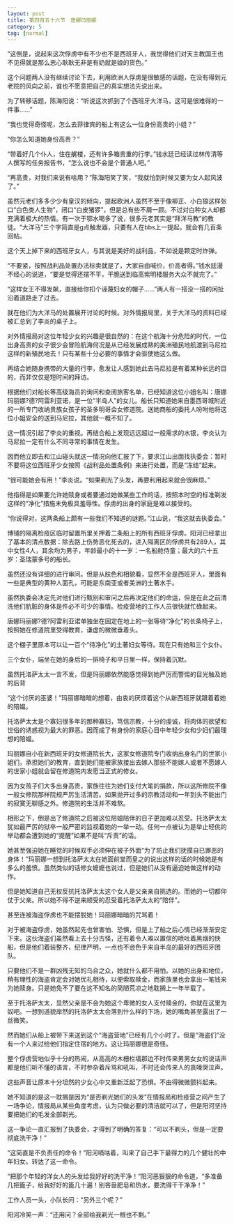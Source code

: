 ```yaml
---
layout: post
title: 第四百五十六节　唐娜玛丽娜
category: 5
tag: [normal]
---
```


“这倒是，说起来这次俘虏中有不少也不是西班牙人，我觉得他们对天主教国王也不见得就是那么忠心耿耿无非是有奶就是娘的货色。”

这个问题两人没有继续讨论下去，利用欧洲人俘虏是很敏感的话题，在没有得到元老院的风向之前，谁也不愿意把自己的真实想法先说出来。

为了转移话题，陈海阳说：“听说这次抓到了个西班牙大洋马，这可是很难得的一件事……”

“我也觉得奇怪呢，怎么去菲律宾的船上有这么一位身份高贵的小姐？”

“你怎么知道她身份高贵？”

“带着好几个仆人，住在艉楼，还有许多箱贵重的行李。”钱水廷已经读过林传清等人撰写的任务报告书，“怎么说也不会是个普通人吧。”

“再高贵，对我们来说有啥用？”陈海阳笑了笑，“我就怕到时候又要为女人起风波了。”

虽然元老们多多少少有皇汉的倾向，提起欧洲人虽然不至于像柳正、小白狼这样张口“白色类人生物”，闭口“白皮猪猡”，但是总有些不屑一顾。不过对白种女人却都充满着极大的热情。有一次于鄂水喝多了说，很多元老其实是“拜洋马教”的教徒。“大洋马”三个字简直是g点触发器，只要有人在bbs上一提起，就会有几百条回帖。

这个天上掉下来的西班牙女人，与其说是美好的战利品，不如说是颗定时炸弹。

“不要紧，按照战利品处置办法标卖就是了，大家自由喊价，价高者得。”钱水廷漫不经心的说道，“要是觉得还摆不平，干脆送到临高紫明楼服务大众不就完了。”

“这样女王不得发飙，直接给你扣个诬蔑妇女的帽子……”两人有一搭没一搭的闲扯沿着道路走了过去。

就在他们为大洋马的处置展开讨论的时候。对外情报局里，关于大洋马的资料已经被汇总到了李炎的桌子上。

对外情报局对这位年轻少女的兴趣是很自然的：在这个航海十分危险的时代，一位出身高贵的女子很少会冒险航海何况是从已经发展成熟的美洲殖民地航渡到马尼拉这样的新殖民地去！只有某些十分必要的事情才会驱使她这么做。

再结合她随身携带的大量的行李，愈发让人感到她此去马尼拉是有着某种长远的目的，而非仅仅是短时间的拜访。

根据他们对船长等高级海员的询问和查阅旅客名单，已经知道这位小姐名叫：唐娜玛丽娜?德?阿雷利亚诺，是一位“半岛人”的女儿。船长只知道她来自墨西哥城附近的一所专门收纳贵族女孩子的圣多明哥会女修道院。送她商船的委托人吩咐他将这位小姐安全的送到马尼拉，其他就一概不知了。

这一情况引起了李炎的重视。再结合船上发现远远超过一般需求的水银，李炎认为马尼拉一定有什么不同寻常的事情在发生。

因而他立即去和江山碰头就这一情况向他汇报了下，要求江山出面找执委会：暂时不要将这位西班牙少女按照《战利品处置条例》来进行处置，而是“冻结”起来。

“很可能她会有用！”李炎说。“如果剃光了头发，再要利用起来就会很麻烦。”

他指得是如果要允许她赎身或者要通过她做某些工作的话，按照本时空的标准剃发这样的“净化”措施未免极具羞辱性。俘虏的出身的家庭是难以接受的。

“你说得对，这两条船上颇有一些我们不知道的谜题。”江山说，“我这就去执委会。”

博铺的隔离检疫区临时留置所里关押着二条船上的所有西班牙俘虏。阳河已经拿出了基本的清点数据：除去路上伤势恶化死去的，进入隔离区的俘虏共有289人，其中女性4人，其余均为男子，年龄最小的十一岁：一名船舱侍童；最大的六十五岁：圣瑞蒙多号的船长。

虽然还没有详细的进行审问。但是从肤色和相貌看，显然不全是西班牙人，里面有一些是典型的黄种人面孔，可能是东南亚或者美洲的土著水手。

虽然执委会决定先对他们进行甄别和审问之后再决定他们的命运，但是在此之前清洗他们肮脏的身体是件必不可少的事情。检疫营地的工作人员很快就忙碌起来。

唐娜玛丽娜?德?阿雷利亚诺单独坐在固定在地上的一张等待“净化”的长条椅子上，按照她在修道院里受得教育，谦虚的微微垂着头。

这个棚子里原本可以让一百个“待净化”的土著妇女等待。现在只有她和三个女仆。

三个女仆，端坐在她的身后的一排椅子和平日里一样，保持着沉默。

虽然托洛萨太太一言不发，但是玛丽娜依然能感觉得到她严厉而警惕的目光触及她的后背

“这个讨厌的巫婆！”玛丽娜暗暗的想着，由衷的厌烦着这个从新西班牙就跟着着她的陪媪。

托洛萨太太是个寡妇很多年的那种寡妇，笃信宗教，十分的虔诚，将肉体的欲望和世俗的诱惑视为最大的罪恶。因而成了有身份的家庭心目中年轻少女和少妇们最理想的陪媪。

玛丽娜自小在新西班牙的女修道院长大，这家女修道院专门收纳出身名门的世家小姐们，承担她们的教育，直到她们能被家族接出去嫁人那些不能嫁人或者不愿嫁人的世家小姐就会留在修道院内发愿当正式的修女。

因为女孩子们大多出身高贵，家族往往为她们支付大笔的捐款，所以这所修院不像一般女修院那样院规严厉生活清苦。如果抛开过多的宗教活动和一年到头不能出门的寂寞无聊感之外。修道院的生活并不难熬。

相形之下，倒是出了修道院之后被这位陪媪陪伴的日子更加难以忍受。托洛萨太太犹如最严厉的狱卒一般严密的监视着她的一举一动。任何一点被认为是举止轻佻的举动都会遭到她的“提醒”如果不是叫“斥责”的话。

她甚至强迫她在睡觉的时候双手必须伸在被子外面“为了防止我们抚摸自已罪恶的身体！”玛丽娜一想到托洛萨太太在她面前堂而皇之的说出这样的话的时候她是有多么的羞愤。虽然类似的话修女嬷嬷也说过，但是她们从没有逼迫她做这样的动作。

但是她知道自己无权反抗托洛萨太太这个女人是父亲亲自挑选的。而她的一切都仰仗于父亲。所以她不得不逆来顺受的忍受着托洛萨太太的“陪伴”。

甚至连被海盗俘虏也不能摆脱她！玛丽娜暗暗的咒骂着！

对于被海盗俘虏，她虽然起先也曾害怕、恐惧，但是上了船之后心情已经渐渐安定下来。这伙海盗们虽然看上去十分古怪，还有着令人难以置信的喷吐着黑烟的快船，但是他们着装整齐，纪律严明，一点也不逊色于来自半岛的最好的西班牙团队。

只要他们不是一群凶残无知的乌合之众，她就什么都不用怕。以她的出身和地位，稍有理性的海盗肯定会对她优礼相待，以便索取赎金，而家族里也会拿出一笔钱来为她赎身。只是她免不了要在这不知名的简陋荒凉之地耽搁上一年半载了。

至于托洛萨太太，显然父亲是不会为她这个卑微的女人支付赎金的，你就在这里为奴吧。一想到道貌岸然的托洛萨太太会落到什么样的下场，她的嘴角甚至露出了一丝微笑。

然而她们从船上被带下来送到这个“海盗营地”已经有几个小时了。但是“海盗们”没有一个人来过给他们指定住宿的地方。这让玛丽娜很是奇怪。

整个俘虏营地似乎十分的热闹，从高高的木栅栏墙那边不时传来男男女女的说话声都是他们听不懂的语言，不时参杂着斥骂和吼叫，不时还会传来人的哀嚎哭泣声。

这些声音让原本十分坦然的少女心中又重新泛起了恐惧。不由得微微颤抖起来。

她不知道的是这一耽搁是因为“是否剃光她们的头发”在情报局和检疫营之间产生了一场争论，情报局从某些角度考虑，认为只做必要的清洁就可以了，但是阳河坚持要把她们的毛发全部剃光。

这一争论一直汇报到了执委会，才得到了明确的答复：“可以不剃头，但是一定要彻底洗干净！”

“这简直是不负责任的命令！”阳河嘀咕着，叫来了自己手下最得力的几个健壮的中年妇女。转达了这一命令。

“把那个年轻的洋女人的头发给我好好的洗干净！”阳河恶狠狠的命令道，“多准备几把篦子，给我好好的篦几十遍！别吝啬肥皂和热水，要洗得干干净净！”

工作人员一头，小队长问：“另外三个呢？”

阳河冷笑一声：“还用问？全部给我剃光一根也不剩。”